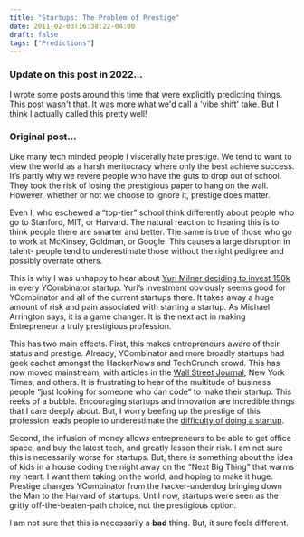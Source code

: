 ```yaml
---
title: "Startups: The Problem of Prestige"
date: 2011-02-03T16:38:22-04:00
draft: false
tags: ["Predictions"]
---
```

### Update on this post in 2022...
I wrote some posts around this time that were explicitly predicting things. This post wasn't that. It was more what we'd call a 'vibe shift' take. But I think I actually called this pretty well! 

### Original post...

Like many tech minded people I viscerally hate prestige. We tend to want to view the world as a harsh meritocracy where only the best achieve success. It’s partly why we revere people who have the guts to drop out of school. They took the risk of losing the prestigious paper to hang on the wall. However, whether or not we choose to ignore it, prestige does matter.

Even I, who eschewed a “top-tier” school think differently about people who go to Stanford, MIT, or Harvard. The natural reaction to hearing this is to think people there are smarter and better. The same is true of those who go to work at McKinsey, Goldman, or Google. This causes a large disruption in talent- people tend to underestimate those without the right pedigree and possibly overrate others. 

This is why I was unhappy to hear about [Yuri Milner deciding to invest 150k](https://techcrunch.com/2011/01/28/yuri-milner-sv-angel-offer-every-new-y-combinator-startup-150k/) in every YCombinator startup. Yuri’s investment obviously seems good for YCombinator and all of the current startups there. It takes away a huge amount of risk and pain associated with starting a startup. As Michael Arrington says, it is a game changer. It is the next act in making Entrepreneur a truly prestigious profession. 

This has two main effects. First, this makes entrepreneurs aware of their status and prestige. Already, YCombinator and more broadly startups had geek cachet amongst the HackerNews and TechCrunch crowd. This has now moved mainstream, with articles in the [Wall Street Journal](https://www.wsj.com/articles/BL-VCDB-10316), New York Times, and others. It is frustrating to hear of the multitude of business people “just looking for someone who can code” to make their startup. This reeks of a bubble. Encouraging startups and innovation are incredible things that I care deeply about. But, I worry beefing up the prestige of this profession leads people to underestimate the [difficulty of doing a startup](https://bothsidesofthetable.com/should-you-really-be-a-startup-entrepreneur-1ce399134b79). 

Second, the infusion of money allows entrepreneurs to be able to get office space, and buy the latest tech, and greatly lesson their risk. I am not sure this is necessarily worse for startups. But, there is something about the idea of kids in a house coding the night away on the “Next Big Thing” that warms my heart. I want them taking on the world, and hoping to make it huge. Prestige changes YCombinator from the hacker-underdog bringing down the Man to the Harvard of startups. Until now, startups were seen as the gritty off-the-beaten-path choice, not the prestigious option.

I am not sure that this is necessarily a **bad** thing. But, it sure feels different. 